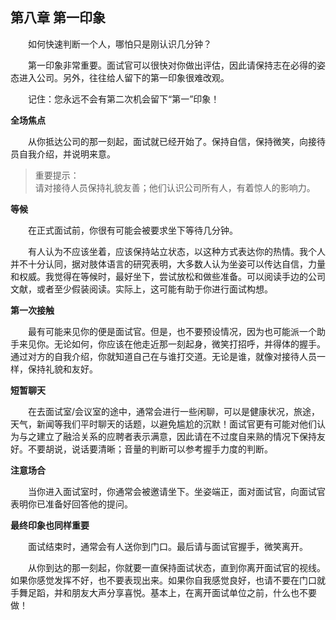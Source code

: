 ## 第八章 第一印象

&emsp;&emsp;如何快速判断一个人，哪怕只是刚认识几分钟？

&emsp;&emsp;第一印象非常重要。面试官可以很快对你做出评估，因此请保持志在必得的姿态进入公司。另外，往往给人留下的第一印象很难改观。

&emsp;&emsp;记住：您永远不会有第二次机会留下“第一”印象！

**全场焦点**

&emsp;&emsp;从你抵达公司的那一刻起，面试就已经开始了。保持自信，保持微笑，向接待员自我介绍，并说明来意。

> 重要提示：  
> 请对接待人员保持礼貌友善；他们认识公司所有人，有着惊人的影响力。

**等候**

&emsp;&emsp;在正式面试前，你很有可能会被要求坐下等待几分钟。

&emsp;&emsp;有人认为不应该坐着，应该保持站立状态，以这种方式表达你的热情。我个人并不十分认同，据对肢体语言的研究表明，大多数人认为坐姿可以传达自信，力量和权威。我觉得在等候时，最好坐下，尝试放松和做些准备。可以阅读手边的公司文献，或者至少假装阅读。实际上，这可能有助于你进行面试构想。

**第一次接触**

&emsp;&emsp;最有可能来见你的便是面试官。但是，也不要预设情况，因为也可能派一个助手来见你。无论如何，你应该在他走近那一刻起身，微笑打招呼，并得体的握手。通过对方的自我介绍，你就知道自己在与谁打交道。无论是谁，就像对接待人员一样，保持礼貌和友好。

**短暂聊天**

&emsp;&emsp;在去面试室/会议室的途中，通常会进行一些闲聊，可以是健康状况，旅途，天气，新闻等我们平时聊天的话题，以避免尴尬的沉默！面试官更有可能对他们认为与之建立了融洽关系的应聘者表示满意，因此请在不过度自来熟的情况下保持友好。不要胡说，说话要清晰；音量的判断可以参考握手力度的判断。

**注意场合**

&emsp;&emsp;当你进入面试室时，你通常会被邀请坐下。坐姿端正，面对面试官，向面试官表明你已准备好回答他的提问。

**最终印象也同样重要**

&emsp;&emsp;面试结束时，通常会有人送你到门口。最后请与面试官握手，微笑离开。

&emsp;&emsp;从你到达的那一刻起，你就要一直保持面试状态，直到你离开面试官的视线。如果你感觉发挥不好，也不要表现出来。如果你自我感觉良好，也请不要在门口就手舞足蹈，并和朋友大声分享喜悦。基本上，在离开面试单位之前，什么也不要做！
